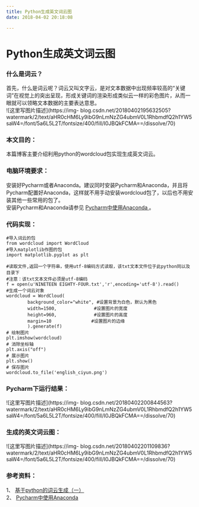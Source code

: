```yaml
---
title: Python生成英文词云图
date: 2018-04-02 20:18:08

---
```

#  Python生成英文词云图

###  什么是词云？

首先，什么是词云呢？词云又叫文字云，是对文本数据中出现频率较高的“关键词”在视觉上的突出呈现，形成关键词的渲染形成类似云一样的彩色图片，从而一眼就可以领略文本数据的主要表达意思。  
![这里写图片描述](https://img-
blog.csdn.net/20180402195632505?watermark/2/text/aHR0cHM6Ly9ibG9nLmNzZG4ubmV0L1RhbmdfQ2h1YW5saW4=/font/5a6L5L2T/fontsize/400/fill/I0JBQkFCMA==/dissolve/70)

###  本文目的：

本篇博客主要介绍利用python的wordcloud包实现生成英文词云。

###  电脑环境要求：

安装好Pycharm或者Anaconda。建议同时安装Pycharm和Anaconda，并且将Pycharm配置好Anaconda，这样就不用手动安装wordcloud包了，以后也不用安装其他一些常用的包了。  
安装Pycharm和Anaconda请参见 [ Pycharm中使用Anaconda
](https://blog.csdn.net/tang_chuanlin/article/details/79793654) 。

###  代码实现：

    
    
    #导入词云的包
    from wordcloud import WordCloud
    #导入matplotlib作图的包
    import matplotlib.pyplot as plt
    
    #读取文件,返回一个字符串，使用utf-8编码方式读取，该txt文本文件位于此python同以及目录下
    #注意：该txt文本文件必须是utf-8编码
    f = open(u'NINETEEN EIGHTY-FOUR.txt','r',encoding='utf-8').read()
    #生成一个词云对象
    wordcloud = WordCloud(
            background_color="white", #设置背景为白色，默认为黑色
            width=1500,              #设置图片的宽度
            height=960,              #设置图片的高度
            margin=10               #设置图片的边缘
            ).generate(f)
    # 绘制图片
    plt.imshow(wordcloud)
    # 消除坐标轴
    plt.axis("off")
    # 展示图片
    plt.show()
    # 保存图片
    wordcloud.to_file('english_ciyun.png')

###  Pycharm下运行结果：

![这里写图片描述](https://img-
blog.csdn.net/20180402200844563?watermark/2/text/aHR0cHM6Ly9ibG9nLmNzZG4ubmV0L1RhbmdfQ2h1YW5saW4=/font/5a6L5L2T/fontsize/400/fill/I0JBQkFCMA==/dissolve/70)

###  生成的英文词云图：

![这里写图片描述](https://img-
blog.csdn.net/20180402201109836?watermark/2/text/aHR0cHM6Ly9ibG9nLmNzZG4ubmV0L1RhbmdfQ2h1YW5saW4=/font/5a6L5L2T/fontsize/400/fill/I0JBQkFCMA==/dissolve/70)

###  参考资料：

1、 [ 基于python的词云生成（一）
](https://blog.csdn.net/meiqi0538/article/details/79535513)  
2、 [ Pycharm中使用Anaconda
](https://blog.csdn.net/tang_chuanlin/article/details/79793654)

